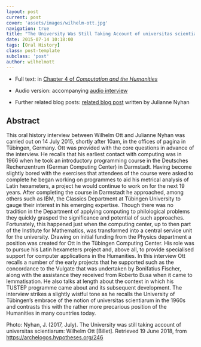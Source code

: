 ```yaml
---
layout: post
current: post
cover: 'assets/images/wilhelm-ott.jpg'
navigation: true
title: "The University Was Still Taking Account of universitas scientiarum: Wilhelm Ott and Julianne Nyhan"
date: 2015-07-14 10:18:00
tags: [Oral History]
class: post-template
subclass: 'post'
author: wilhelmott
---
```


* Full text: in [Chapter 4 of *Computation and the Humanities*](http://link.springer.com/chapter/10.1007/978-3-319-20170-2_4)

* Audio version: accompanying [audio interview](http://hiddenhistories.omeka.net/items/show/40)

* Further related blog posts: [related blog post](https://archelogos.hypotheses.org/246) written by Julianne Nyhan

## Abstract

This oral history interview between Wilhelm Ott and Julianne Nyhan was carried out on 14 July 2015, shortly after 10am, in the offices of pagina in Tübingen, Germany. Ott was provided with the core questions in advance of the interview. He recalls that his earliest contact with computing was in 1966 when he took an introductory programming course in the Deutsches Rechenzentrum (German Computing Center) in Darmstadt. Having become slightly bored with the exercises that attendees of the course were asked to complete he began working on programmes to aid his metrical analysis of Latin hexameters, a project he would continue to work on for the next 19 years. After completing the course in Darmstadt he approached, among others such as IBM, the Classics Department at Tübingen University to gauge their interest in his emerging expertise. Though there was no tradition in the Department of applying computing to philological problems they quickly grasped the significance and potential of such approaches. Fortunately, this happened just when the computing center, up to then part of the Institute for Mathematics, was transformed into a central service unit for the university. Drawing on initial funding from the Physics department a position was created for Ott in the Tübingen Computing Center. His role was to pursue his Latin hexameters project and, above all, to provide specialised support for computer applications in the Humanities. In this interview Ott recalls a number of the early projects that he supported such as the concordance to the Vulgate that was undertaken by Bonifatius Fischer, along with the assistance they received from Roberto Busa when it came to lemmatisation. He also talks at length about the context in which his TUSTEP programme came about and its subsequent development. The interview strikes a slightly wistful tone as he recalls the University of Tübingen’s embrace of the notion of universitas scientiarum in the 1960s and contrasts this with the rather more precarious position of the Humanities in many countries today.

Photo: Nyhan, J. (2017, July). The University was still taking account of universitas scientiarum: Wilhelm Ott [Billet]. Retrieved 19 June 2018, from https://archelogos.hypotheses.org/246
